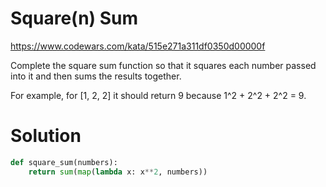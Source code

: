 # Square(n) Sum

https://www.codewars.com/kata/515e271a311df0350d00000f

Complete the square sum function so that it squares each number passed into it and then sums the results together.

For example, for [1, 2, 2] it should return 9 because 1^2 + 2^2 + 2^2 = 9.

# Solution

```python
def square_sum(numbers):
    return sum(map(lambda x: x**2, numbers))
```